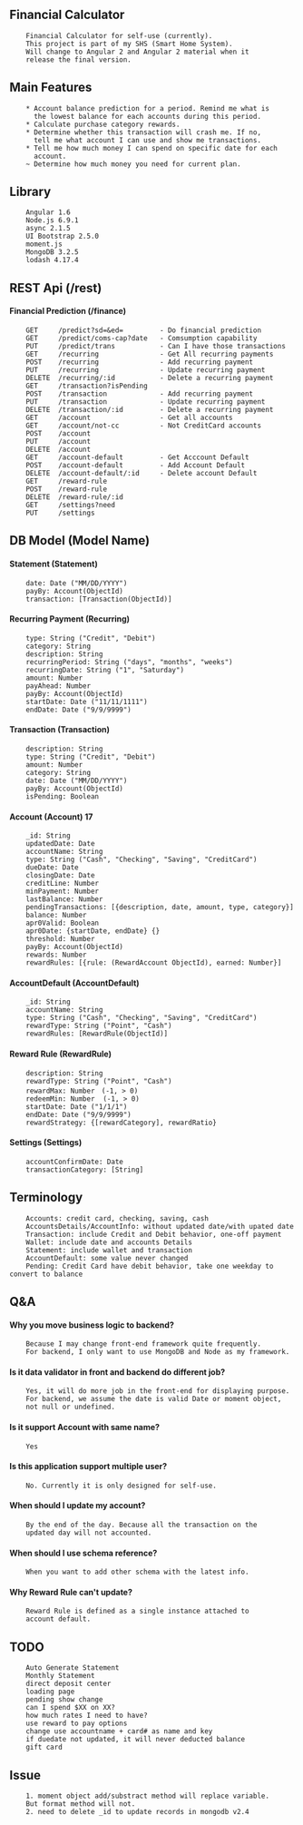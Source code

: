 ## Financial Calculator
        Financial Calculator for self-use (currently). 
        This project is part of my SHS (Smart Home System).
        Will change to Angular 2 and Angular 2 material when it
        release the final version.
## Main Features
        * Account balance prediction for a period. Remind me what is
          the lowest balance for each accounts during this period.
        * Calculate purchase category rewards.
        * Determine whether this transaction will crash me. If no,
          tell me what account I can use and show me transactions.
        * Tell me how much money I can spend on specific date for each 
          account.
        ~ Determine how much money you need for current plan.
## Library
        Angular 1.6
        Node.js 6.9.1
        async 2.1.5
        UI Bootstrap 2.5.0
        moment.js
        MongoDB 3.2.5
        lodash 4.17.4
## REST Api (/rest)
#### Financial Prediction (/finance)
        GET     /predict?sd=&ed=         - Do financial prediction
        GET     /predict/coms-cap?date   - Comsumption capability
        PUT     /predict/trans           - Can I have those transactions
        GET     /recurring               - Get All recurring payments
        POST    /recurring               - Add recurring payment
        PUT     /recurring               - Update recurring payment
        DELETE  /recurring/:id           - Delete a recurring payment
        GET     /transaction?isPending   
        POST    /transaction             - Add recurring payment
        PUT     /transaction             - Update recurring payment
        DELETE  /transaction/:id         - Delete a recurring payment
        GET     /account                 - Get all accounts
        GET     /account/not-cc          - Not CreditCard accounts
        POST    /account                  
        PUT     /account           
        DELETE  /account                 
        GET     /account-default         - Get Acccount Default
        POST    /account-default         - Add Account Default
        DELETE  /account-default/:id     - Delete account Default
        GET     /reward-rule
        POST    /reward-rule
        DELETE  /reward-rule/:id
        GET     /settings?need
        PUT     /settings        
## DB Model (Model Name)
#### Statement (Statement)
        date: Date ("MM/DD/YYYY")
        payBy: Account(ObjectId)
        transaction: [Transaction(ObjectId)]
#### Recurring Payment (Recurring)
        type: String ("Credit", "Debit")
        category: String
        description: String
        recurringPeriod: String ("days", "months", "weeks")
        recurringDate: String ("1", "Saturday")
        amount: Number
        payAhead: Number
        payBy: Account(ObjectId)
        startDate: Date ("11/11/1111")
        endDate: Date ("9/9/9999")
#### Transaction (Transaction)
        description: String
        type: String ("Credit", "Debit")
        amount: Number
        category: String
        date: Date ("MM/DD/YYYY")
        payBy: Account(ObjectId)
        isPending: Boolean
#### Account  (Account) 17
        _id: String
        updatedDate: Date
        accountName: String
        type: String ("Cash", "Checking", "Saving", "CreditCard")
        dueDate: Date
        closingDate: Date
        creditLine: Number
        minPayment: Number
        lastBalance: Number
        pendingTransactions: [{description, date, amount, type, category}]
        balance: Number
        apr0Valid: Boolean
        apr0Date: {startDate, endDate} {}
        threshold: Number
        payBy: Account(ObjectId)
        rewards: Number
        rewardRules: [{rule: (RewardAccount ObjectId), earned: Number}]
#### AccountDefault (AccountDefault)
        _id: String
        accountName: String
        type: String ("Cash", "Checking", "Saving", "CreditCard")
        rewardType: String ("Point", "Cash")
        rewardRules: [RewardRule(ObjectId)]
#### Reward Rule (RewardRule)
        description: String
        rewardType: String ("Point", "Cash")
        rewardMax: Number　(-1, > 0)
        redeemMin: Number  (-1, > 0)
        startDate: Date ("1/1/1")
        endDate: Date ("9/9/9999")
        rewardStrategy: {[rewardCategory], rewardRatio}
#### Settings (Settings)
        accountConfirmDate: Date
        transactionCategory: [String]
## Terminology
        Accounts: credit card, checking, saving, cash
        AccountsDetails/AccountInfo: without updated date/with upated date
        Transaction: include Credit and Debit behavior, one-off payment
        Wallet: include date and accounts Details
        Statement: include wallet and transaction
        AccountDefault: some value never changed
        Pending: Credit Card have debit behavior, take one weekday to convert to balance
## Q&A
####   Why you move business logic to backend?
        Because I may change front-end framework quite frequently.
        For backend, I only want to use MongoDB and Node as my framework.
####   Is it data validator in front and backend do different job?
        Yes, it will do more job in the front-end for displaying purpose.
        For backend, we assume the date is valid Date or moment object,
        not null or undefined.
####   Is it support Account with same name?
        Yes
####   Is this application support multiple user?
        No. Currently it is only designed for self-use.
####   When should I update my account?
        By the end of the day. Because all the transaction on the 
        updated day will not accounted.
####   When should I use schema reference?
        When you want to add other schema with the latest info.
####   Why Reward Rule can't update?
        Reward Rule is defined as a single instance attached to
        account default.
## TODO
        Auto Generate Statement
        Monthly Statement
        direct deposit center
        loading page
        pending show change
        can I spend $XX on XX?
        how much rates I need to have?
        use reward to pay options
        change use accountname + card# as name and key
        if duedate not updated, it will never deducted balance
        gift card 
## Issue
        1. moment object add/substract method will replace variable.
        But format method will not.
        2. need to delete _id to update records in mongodb v2.4